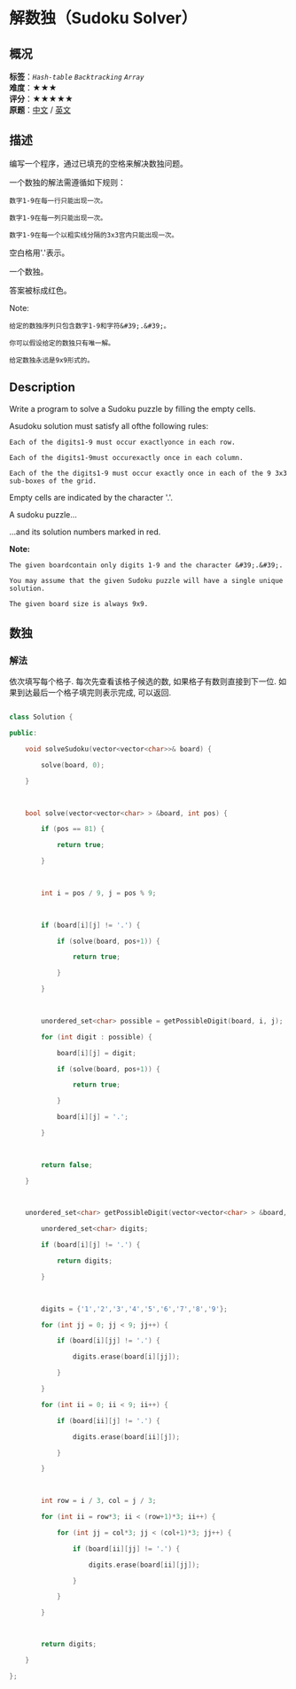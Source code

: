 # 解数独（Sudoku Solver）
## 概况
**标签**：*`Hash-table`*  *`Backtracking`*  *`Array`*<br>
**难度**：★★★<br>
**评分**：★★★★★<br>
**原题**：[中文](https://leetcode-cn.com/problems/sudoku-solver) / [英文](https://leetcode.com/problems/sudoku-solver)
## 描述

编写一个程序，通过已填充的空格来解决数独问题。



一个数独的解法需遵循如下规则：





	数字1-9在每一行只能出现一次。

	数字1-9在每一列只能出现一次。

	数字1-9在每一个以粗实线分隔的3x3宫内只能出现一次。





空白格用&#39;.&#39;表示。







一个数独。







答案被标成红色。



Note:





	给定的数独序列只包含数字1-9和字符&#39;.&#39;。

	你可以假设给定的数独只有唯一解。

	给定数独永远是9x9形式的。



## Description

Write a program to solve a Sudoku puzzle by filling the empty cells.



Asudoku solution must satisfy all ofthe following rules:





	Each of the digits1-9 must occur exactlyonce in each row.

	Each of the digits1-9must occurexactly once in each column.

	Each of the the digits1-9 must occur exactly once in each of the 9 3x3 sub-boxes of the grid.





Empty cells are indicated by the character &#39;.&#39;.





A sudoku puzzle...





...and its solution numbers marked in red.



**Note:**







	The given boardcontain only digits 1-9 and the character &#39;.&#39;.

	You may assume that the given Sudoku puzzle will have a single unique solution.

	The given board size is always 9x9.







## 数独

### 解法

依次填写每个格子. 每次先查看该格子候选的数, 如果格子有数则直接到下一位. 如果到达最后一个格子填完则表示完成, 可以返回.

```c++

class Solution {

public:

    void solveSudoku(vector<vector<char>>& board) {

        solve(board, 0);

    }

    

    bool solve(vector<vector<char> > &board, int pos) {

        if (pos == 81) {

            return true;

        }

        

        int i = pos / 9, j = pos % 9;

        

        if (board[i][j] != '.') {

            if (solve(board, pos+1)) {

                return true;

            }

        }

        

        unordered_set<char> possible = getPossibleDigit(board, i, j);

        for (int digit : possible) {

            board[i][j] = digit;

            if (solve(board, pos+1)) {

                return true;

            }

            board[i][j] = '.';

        }

        

        return false;

    }

    

    unordered_set<char> getPossibleDigit(vector<vector<char> > &board, int i, int j) {

        unordered_set<char> digits;

        if (board[i][j] != '.') {

            return digits;

        }

        

        digits = {'1','2','3','4','5','6','7','8','9'};

        for (int jj = 0; jj < 9; jj++) {

            if (board[i][jj] != '.') {

                digits.erase(board[i][jj]);

            }

        }

        for (int ii = 0; ii < 9; ii++) {

            if (board[ii][j] != '.') {

                digits.erase(board[ii][j]);

            }

        }

        

        int row = i / 3, col = j / 3;

        for (int ii = row*3; ii < (row+1)*3; ii++) {

            for (int jj = col*3; jj < (col+1)*3; jj++) {

                if (board[ii][jj] != '.') {

                    digits.erase(board[ii][jj]);

                }

            }

        }



        return digits;

    }

};

```